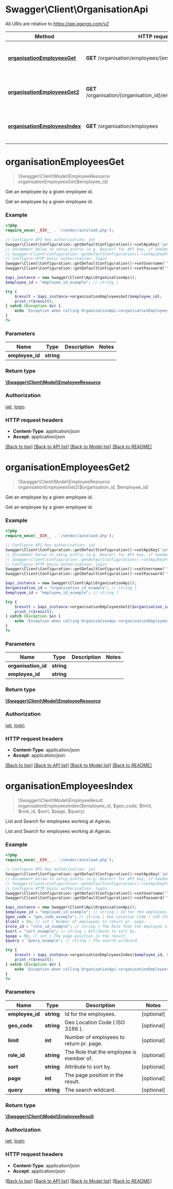# Swagger\Client\OrganisationApi

All URIs are relative to *https://api.ageras.com/v2*

Method | HTTP request | Description
------------- | ------------- | -------------
[**organisationEmployeesGet**](OrganisationApi.md#organisationEmployeesGet) | **GET** /organisation/employees/{employee_id} | Get an employee by a given employee id.
[**organisationEmployeesGet2**](OrganisationApi.md#organisationEmployeesGet2) | **GET** /organisation/{organisation_id}/employees/{employee_id} | Get an employee by a given employee id.
[**organisationEmployeesIndex**](OrganisationApi.md#organisationEmployeesIndex) | **GET** /organisation/employees | List and Search for employees working at Ageras.


# **organisationEmployeesGet**
> \Swagger\Client\Model\EmployeeResource organisationEmployeesGet($employee_id)

Get an employee by a given employee id.

Get an employee by a given employee id.

### Example
```php
<?php
require_once(__DIR__ . '/vendor/autoload.php');

// Configure API key authorization: jwt
Swagger\Client\Configuration::getDefaultConfiguration()->setApiKey('jwt', 'YOUR_API_KEY');
// Uncomment below to setup prefix (e.g. Bearer) for API key, if needed
// Swagger\Client\Configuration::getDefaultConfiguration()->setApiKeyPrefix('jwt', 'Bearer');
// Configure HTTP basic authorization: login
Swagger\Client\Configuration::getDefaultConfiguration()->setUsername('YOUR_USERNAME');
Swagger\Client\Configuration::getDefaultConfiguration()->setPassword('YOUR_PASSWORD');

$api_instance = new Swagger\Client\Api\OrganisationApi();
$employee_id = "employee_id_example"; // string | 

try {
    $result = $api_instance->organisationEmployeesGet($employee_id);
    print_r($result);
} catch (Exception $e) {
    echo 'Exception when calling OrganisationApi->organisationEmployeesGet: ', $e->getMessage(), PHP_EOL;
}
?>
```

### Parameters

Name | Type | Description  | Notes
------------- | ------------- | ------------- | -------------
 **employee_id** | **string**|  |

### Return type

[**\Swagger\Client\Model\EmployeeResource**](../Model/EmployeeResource.md)

### Authorization

[jwt](../../README.md#jwt), [login](../../README.md#login)

### HTTP request headers

 - **Content-Type**: application/json
 - **Accept**: application/json

[[Back to top]](#) [[Back to API list]](../../README.md#documentation-for-api-endpoints) [[Back to Model list]](../../README.md#documentation-for-models) [[Back to README]](../../README.md)

# **organisationEmployeesGet2**
> \Swagger\Client\Model\EmployeeResource organisationEmployeesGet2($organisation_id, $employee_id)

Get an employee by a given employee id.

Get an employee by a given employee id.

### Example
```php
<?php
require_once(__DIR__ . '/vendor/autoload.php');

// Configure API key authorization: jwt
Swagger\Client\Configuration::getDefaultConfiguration()->setApiKey('jwt', 'YOUR_API_KEY');
// Uncomment below to setup prefix (e.g. Bearer) for API key, if needed
// Swagger\Client\Configuration::getDefaultConfiguration()->setApiKeyPrefix('jwt', 'Bearer');
// Configure HTTP basic authorization: login
Swagger\Client\Configuration::getDefaultConfiguration()->setUsername('YOUR_USERNAME');
Swagger\Client\Configuration::getDefaultConfiguration()->setPassword('YOUR_PASSWORD');

$api_instance = new Swagger\Client\Api\OrganisationApi();
$organisation_id = "organisation_id_example"; // string | 
$employee_id = "employee_id_example"; // string | 

try {
    $result = $api_instance->organisationEmployeesGet2($organisation_id, $employee_id);
    print_r($result);
} catch (Exception $e) {
    echo 'Exception when calling OrganisationApi->organisationEmployeesGet2: ', $e->getMessage(), PHP_EOL;
}
?>
```

### Parameters

Name | Type | Description  | Notes
------------- | ------------- | ------------- | -------------
 **organisation_id** | **string**|  |
 **employee_id** | **string**|  |

### Return type

[**\Swagger\Client\Model\EmployeeResource**](../Model/EmployeeResource.md)

### Authorization

[jwt](../../README.md#jwt), [login](../../README.md#login)

### HTTP request headers

 - **Content-Type**: application/json
 - **Accept**: application/json

[[Back to top]](#) [[Back to API list]](../../README.md#documentation-for-api-endpoints) [[Back to Model list]](../../README.md#documentation-for-models) [[Back to README]](../../README.md)

# **organisationEmployeesIndex**
> \Swagger\Client\Model\EmployeeResult organisationEmployeesIndex($employee_id, $geo_code, $limit, $role_id, $sort, $page, $query)

List and Search for employees working at Ageras.

List and Search for employees working at Ageras.

### Example
```php
<?php
require_once(__DIR__ . '/vendor/autoload.php');

// Configure API key authorization: jwt
Swagger\Client\Configuration::getDefaultConfiguration()->setApiKey('jwt', 'YOUR_API_KEY');
// Uncomment below to setup prefix (e.g. Bearer) for API key, if needed
// Swagger\Client\Configuration::getDefaultConfiguration()->setApiKeyPrefix('jwt', 'Bearer');
// Configure HTTP basic authorization: login
Swagger\Client\Configuration::getDefaultConfiguration()->setUsername('YOUR_USERNAME');
Swagger\Client\Configuration::getDefaultConfiguration()->setPassword('YOUR_PASSWORD');

$api_instance = new Swagger\Client\Api\OrganisationApi();
$employee_id = "employee_id_example"; // string | Id for the employees.
$geo_code = "geo_code_example"; // string | Geo Location Code ( ISO 3166 ).
$limit = 56; // int | Number of employees to return pr. page.
$role_id = "role_id_example"; // string | The Role that the employee is member of.
$sort = "sort_example"; // string | Attribute to sort by.
$page = 56; // int | The page position in the result.
$query = "query_example"; // string | The search wildcard.

try {
    $result = $api_instance->organisationEmployeesIndex($employee_id, $geo_code, $limit, $role_id, $sort, $page, $query);
    print_r($result);
} catch (Exception $e) {
    echo 'Exception when calling OrganisationApi->organisationEmployeesIndex: ', $e->getMessage(), PHP_EOL;
}
?>
```

### Parameters

Name | Type | Description  | Notes
------------- | ------------- | ------------- | -------------
 **employee_id** | **string**| Id for the employees. | [optional]
 **geo_code** | **string**| Geo Location Code ( ISO 3166 ). | [optional]
 **limit** | **int**| Number of employees to return pr. page. | [optional]
 **role_id** | **string**| The Role that the employee is member of. | [optional]
 **sort** | **string**| Attribute to sort by. | [optional]
 **page** | **int**| The page position in the result. | [optional]
 **query** | **string**| The search wildcard. | [optional]

### Return type

[**\Swagger\Client\Model\EmployeeResult**](../Model/EmployeeResult.md)

### Authorization

[jwt](../../README.md#jwt), [login](../../README.md#login)

### HTTP request headers

 - **Content-Type**: application/json
 - **Accept**: application/json

[[Back to top]](#) [[Back to API list]](../../README.md#documentation-for-api-endpoints) [[Back to Model list]](../../README.md#documentation-for-models) [[Back to README]](../../README.md)

